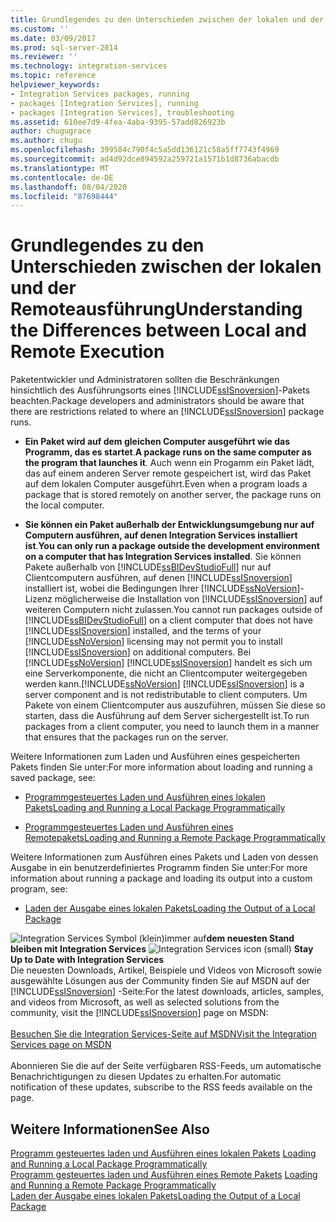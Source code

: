 ```yaml
---
title: Grundlegendes zu den Unterschieden zwischen der lokalen und der Remoteausführung | Microsoft-Dokumentation
ms.custom: ''
ms.date: 03/09/2017
ms.prod: sql-server-2014
ms.reviewer: ''
ms.technology: integration-services
ms.topic: reference
helpviewer_keywords:
- Integration Services packages, running
- packages [Integration Services], running
- packages [Integration Services], troubleshooting
ms.assetid: 610ee7d9-4fea-4aba-9395-57add826923b
author: chugugrace
ms.author: chugu
ms.openlocfilehash: 399584c790f4c5a5dd136121c58a5ff7743f4969
ms.sourcegitcommit: ad4d92dce894592a259721a1571b1d8736abacdb
ms.translationtype: MT
ms.contentlocale: de-DE
ms.lasthandoff: 08/04/2020
ms.locfileid: "87698444"
---
```

# <a name="understanding-the-differences-between-local-and-remote-execution"></a><span data-ttu-id="84895-102">Grundlegendes zu den Unterschieden zwischen der lokalen und der Remoteausführung</span><span class="sxs-lookup"><span data-stu-id="84895-102">Understanding the Differences between Local and Remote Execution</span></span>
  <span data-ttu-id="84895-103">Paketentwickler und Administratoren sollten die Beschränkungen hinsichtlich des Ausführungsorts eines [!INCLUDE[ssISnoversion](../../includes/ssisnoversion-md.md)]-Pakets beachten.</span><span class="sxs-lookup"><span data-stu-id="84895-103">Package developers and administrators should be aware that there are restrictions related to where an [!INCLUDE[ssISnoversion](../../includes/ssisnoversion-md.md)] package runs.</span></span>  
  
-   <span data-ttu-id="84895-104">**Ein Paket wird auf dem gleichen Computer ausgeführt wie das Programm, das es startet**.</span><span class="sxs-lookup"><span data-stu-id="84895-104">**A package runs on the same computer as the program that launches it**.</span></span> <span data-ttu-id="84895-105">Auch wenn ein Progamm ein Paket lädt, das auf einem anderen Server remote gespeichert ist, wird das Paket auf dem lokalen Computer ausgeführt.</span><span class="sxs-lookup"><span data-stu-id="84895-105">Even when a program loads a package that is stored remotely on another server, the package runs on the local computer.</span></span>  
  
-   <span data-ttu-id="84895-106">**Sie können ein Paket außerhalb der Entwicklungsumgebung nur auf Computern ausführen, auf denen Integration Services installiert ist**.</span><span class="sxs-lookup"><span data-stu-id="84895-106">**You can only run a package outside the development environment on a computer that has Integration Services installed**.</span></span> <span data-ttu-id="84895-107">Sie können Pakete außerhalb von [!INCLUDE[ssBIDevStudioFull](../../includes/ssbidevstudiofull-md.md)] nur auf Clientcomputern ausführen, auf denen [!INCLUDE[ssISnoversion](../../includes/ssisnoversion-md.md)] installiert ist, wobei die Bedingungen Ihrer [!INCLUDE[ssNoVersion](../../includes/ssnoversion-md.md)]-Lizenz möglicherweise die Installation von [!INCLUDE[ssISnoversion](../../includes/ssisnoversion-md.md)] auf weiteren Computern nicht zulassen.</span><span class="sxs-lookup"><span data-stu-id="84895-107">You cannot run packages outside of [!INCLUDE[ssBIDevStudioFull](../../includes/ssbidevstudiofull-md.md)] on a client computer that does not have [!INCLUDE[ssISnoversion](../../includes/ssisnoversion-md.md)] installed, and the terms of your [!INCLUDE[ssNoVersion](../../includes/ssnoversion-md.md)] licensing may not permit you to install [!INCLUDE[ssISnoversion](../../includes/ssisnoversion-md.md)] on additional computers.</span></span> <span data-ttu-id="84895-108">Bei [!INCLUDE[ssNoVersion](../../includes/ssnoversion-md.md)] [!INCLUDE[ssISnoversion](../../includes/ssisnoversion-md.md)] handelt es sich um eine Serverkomponente, die nicht an Clientcomputer weitergegeben werden kann.</span><span class="sxs-lookup"><span data-stu-id="84895-108">[!INCLUDE[ssNoVersion](../../includes/ssnoversion-md.md)] [!INCLUDE[ssISnoversion](../../includes/ssisnoversion-md.md)] is a server component and is not redistributable to client computers.</span></span> <span data-ttu-id="84895-109">Um Pakete von einem Clientcomputer aus auszuführen, müssen Sie diese so starten, dass die Ausführung auf dem Server sichergestellt ist.</span><span class="sxs-lookup"><span data-stu-id="84895-109">To run packages from a client computer, you need to launch them in a manner that ensures that the packages run on the server.</span></span>  
  
 <span data-ttu-id="84895-110">Weitere Informationen zum Laden und Ausführen eines gespeicherten Pakets finden Sie unter:</span><span class="sxs-lookup"><span data-stu-id="84895-110">For more information about loading and running a saved package, see:</span></span>  
  
-   [<span data-ttu-id="84895-111">Programmgesteuertes Laden und Ausführen eines lokalen Pakets</span><span class="sxs-lookup"><span data-stu-id="84895-111">Loading and Running a Local Package Programmatically</span></span>](../run-manage-packages-programmatically/loading-and-running-a-local-package-programmatically.md)  
  
-   [<span data-ttu-id="84895-112">Programmgesteuertes Laden und Ausführen eines Remotepakets</span><span class="sxs-lookup"><span data-stu-id="84895-112">Loading and Running a Remote Package Programmatically</span></span>](../run-manage-packages-programmatically/loading-and-running-a-remote-package-programmatically.md)  
  
 <span data-ttu-id="84895-113">Weitere Informationen zum Ausführen eines Pakets und Laden von dessen Ausgabe in ein benutzerdefiniertes Programm finden Sie unter:</span><span class="sxs-lookup"><span data-stu-id="84895-113">For more information about running a package and loading its output into a custom program, see:</span></span>  
  
-   [<span data-ttu-id="84895-114">Laden der Ausgabe eines lokalen Pakets</span><span class="sxs-lookup"><span data-stu-id="84895-114">Loading the Output of a Local Package</span></span>](../run-manage-packages-programmatically/loading-the-output-of-a-local-package.md)  
  
<span data-ttu-id="84895-115">![Integration Services Symbol (klein)](../media/dts-16.gif "Integration Services (kleines Symbol)")immer auf**dem neuesten Stand bleiben mit Integration Services**  </span><span class="sxs-lookup"><span data-stu-id="84895-115">![Integration Services icon (small)](../media/dts-16.gif "Integration Services icon (small)")  **Stay Up to Date with Integration Services**</span></span><br /> <span data-ttu-id="84895-116">Die neuesten Downloads, Artikel, Beispiele und Videos von Microsoft sowie ausgewählte Lösungen aus der Community finden Sie auf MSDN auf der [!INCLUDE[ssISnoversion](../../includes/ssisnoversion-md.md)] -Seite:</span><span class="sxs-lookup"><span data-stu-id="84895-116">For the latest downloads, articles, samples, and videos from Microsoft, as well as selected solutions from the community, visit the [!INCLUDE[ssISnoversion](../../includes/ssisnoversion-md.md)] page on MSDN:</span></span><br /><br /> [<span data-ttu-id="84895-117">Besuchen Sie die Integration Services-Seite auf MSDN</span><span class="sxs-lookup"><span data-stu-id="84895-117">Visit the Integration Services page on MSDN</span></span>](https://go.microsoft.com/fwlink/?LinkId=136655)<br /><br /> <span data-ttu-id="84895-118">Abonnieren Sie die auf der Seite verfügbaren RSS-Feeds, um automatische Benachrichtigungen zu diesen Updates zu erhalten.</span><span class="sxs-lookup"><span data-stu-id="84895-118">For automatic notification of these updates, subscribe to the RSS feeds available on the page.</span></span>  
  
## <a name="see-also"></a><span data-ttu-id="84895-119">Weitere Informationen</span><span class="sxs-lookup"><span data-stu-id="84895-119">See Also</span></span>  
 <span data-ttu-id="84895-120">[Programm gesteuertes laden und Ausführen eines lokalen Pakets](../run-manage-packages-programmatically/loading-and-running-a-local-package-programmatically.md) </span><span class="sxs-lookup"><span data-stu-id="84895-120">[Loading and Running a Local Package Programmatically](../run-manage-packages-programmatically/loading-and-running-a-local-package-programmatically.md) </span></span>  
 <span data-ttu-id="84895-121">[Programm gesteuertes laden und Ausführen eines Remote Pakets](../run-manage-packages-programmatically/loading-and-running-a-remote-package-programmatically.md) </span><span class="sxs-lookup"><span data-stu-id="84895-121">[Loading and Running a Remote Package Programmatically](../run-manage-packages-programmatically/loading-and-running-a-remote-package-programmatically.md) </span></span>  
 [<span data-ttu-id="84895-122">Laden der Ausgabe eines lokalen Pakets</span><span class="sxs-lookup"><span data-stu-id="84895-122">Loading the Output of a Local Package</span></span>](../run-manage-packages-programmatically/loading-the-output-of-a-local-package.md)  
  
  
